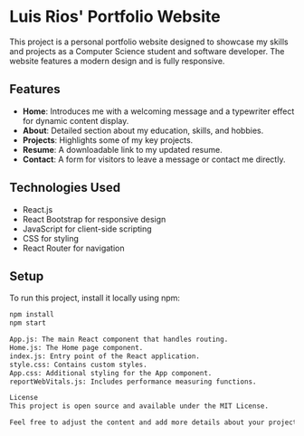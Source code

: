 # Luis Rios' Portfolio Website

This project is a personal portfolio website designed to showcase my skills and projects as a Computer Science student and software developer. The website features a modern design and is fully responsive.

## Features

- **Home**: Introduces me with a welcoming message and a typewriter effect for dynamic content display.
- **About**: Detailed section about my education, skills, and hobbies.
- **Projects**: Highlights some of my key projects.
- **Resume**: A downloadable link to my updated resume.
- **Contact**: A form for visitors to leave a message or contact me directly.

## Technologies Used

- React.js
- React Bootstrap for responsive design
- JavaScript for client-side scripting
- CSS for styling
- React Router for navigation

## Setup

To run this project, install it locally using npm:

```bash
npm install
npm start

App.js: The main React component that handles routing.
Home.js: The Home page component.
index.js: Entry point of the React application.
style.css: Contains custom styles.
App.css: Additional styling for the App component.
reportWebVitals.js: Includes performance measuring functions.

License
This project is open source and available under the MIT License.

Feel free to adjust the content and add more details about your project as necessary!


